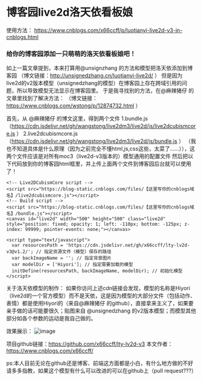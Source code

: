 # 博客园live2d洛天依看板娘
使用方法：
https://www.cnblogs.com/x66ccff/p/luotianyi-live2d-v3-in-cnblogs.html

### 给你的博客园添加一只萌萌的洛天依看板娘吧！
如上一篇文章提到，本来打算用@unsignzhang 的方法和模型把洛天依添加到博客园
（博文链接：http://unsignedzhang.cn/luotianyi-live2d/ ）
但是因为live2d的v2版本模型（unsignedzhang的模型）在博客园上存在跨域引用的问题，所以导致模型无法显示在博客园里。
于是我寻找别的方法，在@麻辣猪仔 的文章里找到了解决方法：
（博文链接：https://www.cnblogs.com/wstong/p/12874732.html ）

首先，从 @麻辣猪仔 的博文这里，得到两个文件
1.bundle.js（https://cdn.jsdelivr.net/gh/wangstong/live2dm3/live2d/js/live2dcubismcore.js ）
2.live2dcubismcore.js （https://cdn.jsdelivr.net/gh/wangstong/live2dm3/live2d/js/bundle.js ）
（我也不知道具体是什么原理（因为之前完全不懂html,js,css这些，太菜了……）），这两个文件应该是对所有moc3（live2d-v3版本的）模型通用的配置文件
然后把以下代码放到你的博客园html框里，并上传上面两个文件到博客园后台就可以使用了！

```
<!-- Live2DCubismCore script -->
<script src="https://blog-static.cnblogs.com/files/【这里写你的cnblogs域名】/live2dcubismcore.js"></script>
<!-- Build script -->
<script src="https://blog-static.cnblogs.com/files/【这里写你的cnblogs域名】/bundle.js"></script>
<canvas id="live2d" width="500" height="500" class="live2d" style="position: fixed; opacity: 1; left: -110px; bottom: -125px; z-index: 99999; pointer-events: none;"></canvas>

<script type="text/javascript">
  var resourcesPath = 'https://cdn.jsdelivr.net/gh/x66ccff/lty-lv2d-v3@v1.2/'; // 指定资源文件（模型）保存的路径
  var backImageName = ''; // 指定背景图片
  var modelDir = ['Hiyori']; // 指定需要加载的模型
  initDefine(resourcesPath, backImageName, modelDir); // 初始化模型
</script>
```

关于洛天依模型的制作：
如果你访问上述cdn链接会发现，模型的名称是Hiyori（live2d的一个官方模型）而不是天依，这是因为模型的大部分文件（包括动作、表情）都是使用Hiyori的（来自@麻辣猪仔 的github），直接拿来主义了，如果要亲手做的话可能要很久；贴图来自 @unsignedzhang 的v2版本模型；而模型其他部分如各个参数的运动是我自己做的。

效果展示：
 ![image](https://img2020.cnblogs.com/blog/2098442/202007/2098442-20200720164438652-1164030358.gif)

项目github链接：https://github.com/x66ccff/lty-lv2d-v3
本文作者：https://www.cnblogs.com/x66ccff/

ps:本人目前无论在github还是博客、前端这方面都是小白，有什么地方做的不好请多多指教，如果这个模型有什么可以改进的可以在github上（pull request???）
